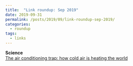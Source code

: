 ```yaml
---
title:  "Link roundup: Sep 2019"
date: 2019-09-31
permalink: /posts/2019/09/link-roundup-sep-2019/
categories: 
  - roundup
tags:
  - links
---
```

  
**Science**    
[The air conditioning trap: how cold air is heating the world ](https://www.theguardian.com/environment/2019/aug/29/the-air-conditioning-trap-how-cold-air-is-heating-the-world)  
